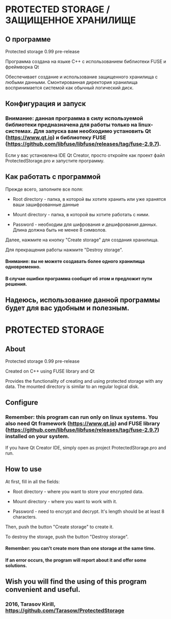 # PROTECTED STORAGE / ЗАЩИЩЕННОЕ ХРАНИЛИЩЕ

## О программе

Protected storage 0.99 pre-release

Программа создана на языке C++ с использованием библиотеки FUSE и фреймворка Qt

Обеспечивает создание и использование защищенного хранилища с любыми данными. Смонтированная директория хранилища воспринимается системой как обычный логический диск.

## Конфигурация и запуск

### Внимание: данная программа в силу используемой библиотеки предназначена для работы только на linux-системах. Для запуска вам необходимо установить Qt (https://www.qt.io) и библиотеку FUSE (https://github.com/libfuse/libfuse/releases/tag/fuse-2.9.7). 

Если у вас установлена IDE Qt Creator, просто откройте как проект файл ProtectedStorage.pro и запустите программу.


## Как работать с программой

Прежде всего, заполните все поля:

* Root directory - папка, в которой вы хотите хранить или уже хранятся ваши зашифрованные данные

* Mount directory - папка, в которой вы хотите работать с ними.

* Password - необходим для шифрования и дешифрования данных. Длина должна быть не менее 8 символов.

Далее, нажмите на кнопку "Create storage" для создания хранилища.

Для прекращения работы нажмите "Destroy storage".

#### Внимание: вы не можете создавать более одного хранилища одновременно.

#### В случае ошибки программа сообщит об этом и предложит пути решения.


## Надеюсь, использование данной программы будет для вас удобным и полезным.



# PROTECTED STORAGE

## About

Protected storage 0.99 pre-release

Created on C++ using FUSE library and Qt

Provides the functionality of creating and using protected storage with any data.
The mounted directory is similar to an regular logical disk.


## Configure

### Remember: this program can run only on linux systems. You also need Qt framework (https://www.qt.io) and FUSE library (https://github.com/libfuse/libfuse/releases/tag/fuse-2.9.7) installed on your system. 

If you have Qt Creator IDE, simply open as project ProtectedStorage.pro and run.


## How to use

At first, fill in all the fields:

* Root directory - where you want to store your encrypted data.

* Mount directory - where you want to work with it.

* Password - need to encrypt and decrypt. It's length should be at least 8 characters.

Then, push the button "Create storage" to create it.

To destroy the storage, push the button "Destroy storage".

#### Remember: you can't create more than one storage at the same time.

#### If an error occurs, the program will report about it and offer some solutions.


## Wish you will find the using of this program convenient and useful.

### 2016, Tarasov Kirill, https://github.com/Tarasow/ProtectedStorage

